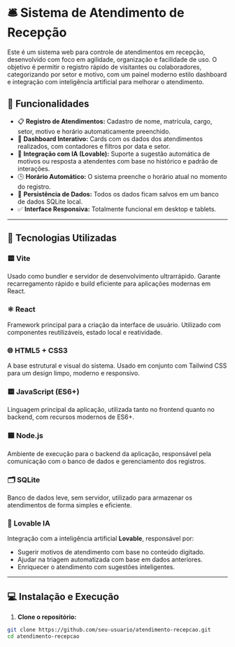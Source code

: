 # 🛎️ Sistema de Atendimento de Recepção

Este é um sistema web para controle de atendimentos em recepção, desenvolvido com foco em agilidade, organização e facilidade de uso. O objetivo é permitir o registro rápido de visitantes ou colaboradores, categorizando por setor e motivo, com um painel moderno estilo dashboard e integração com inteligência artificial para melhorar o atendimento.

## 🚀 Funcionalidades

- 📋 **Registro de Atendimentos:** Cadastro de nome, matrícula, cargo, setor, motivo e horário automaticamente preenchido.
- 🧾 **Dashboard Interativo:** Cards com os dados dos atendimentos realizados, com contadores e filtros por data e setor.
- 🧠 **Integração com IA (Lovable):** Suporte a sugestão automática de motivos ou resposta a atendentes com base no histórico e padrão de interações.
- 🕒 **Horário Automático:** O sistema preenche o horário atual no momento do registro.
- 📂 **Persistência de Dados:** Todos os dados ficam salvos em um banco de dados SQLite local.
- ✅ **Interface Responsiva:** Totalmente funcional em desktop e tablets.

---

## 🧰 Tecnologias Utilizadas

### 🟨 Vite
Usado como bundler e servidor de desenvolvimento ultrarrápido. Garante recarregamento rápido e build eficiente para aplicações modernas em React.

### ⚛️ React
Framework principal para a criação da interface de usuário. Utilizado com componentes reutilizáveis, estado local e reatividade.

### 🌐 HTML5 + CSS3
A base estrutural e visual do sistema. Usado em conjunto com Tailwind CSS para um design limpo, moderno e responsivo.

### 🟨 JavaScript (ES6+)
Linguagem principal da aplicação, utilizada tanto no frontend quanto no backend, com recursos modernos de ES6+.

### 🟩 Node.js
Ambiente de execução para o backend da aplicação, responsável pela comunicação com o banco de dados e gerenciamento dos registros.

### 🗂️ SQLite
Banco de dados leve, sem servidor, utilizado para armazenar os atendimentos de forma simples e eficiente.

### 🤖 Lovable IA
Integração com a inteligência artificial **Lovable**, responsável por:
- Sugerir motivos de atendimento com base no conteúdo digitado.
- Ajudar na triagem automatizada com base em dados anteriores.
- Enriquecer o atendimento com sugestões inteligentes.

---

## 💻 Instalação e Execução

1. **Clone o repositório:**

```bash
git clone https://github.com/seu-usuario/atendimento-recepcao.git
cd atendimento-recepcao
